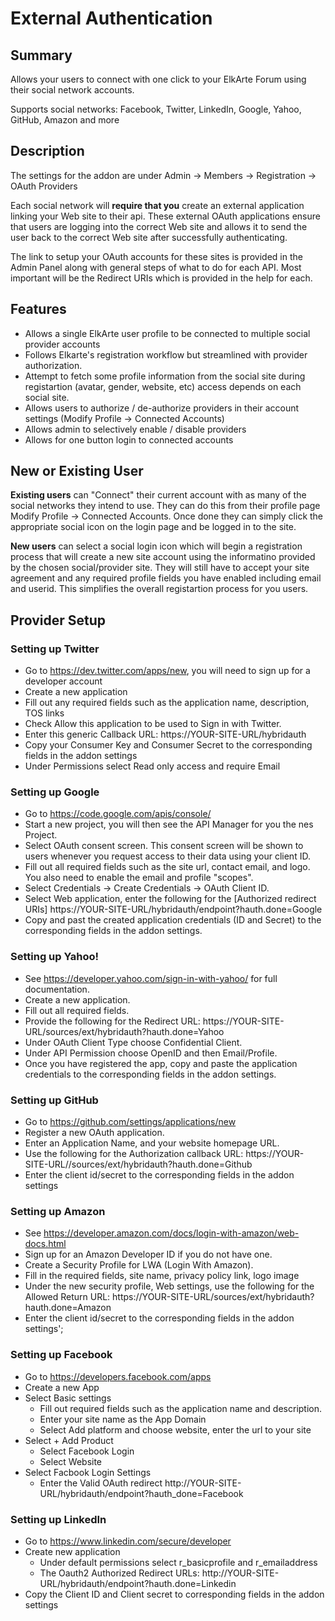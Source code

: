 # External Authentication

## Summary
Allows your users to connect with one click to your ElkArte Forum using their social network accounts.

Supports social networks: Facebook, Twitter, LinkedIn, Google, Yahoo, GitHub, Amazon and more

## Description
The settings for the addon are under Admin -> Members -> Registration -> OAuth Providers

Each social network will **require that you** create an external application linking your Web site to their api. These external OAuth applications ensure that users are logging into the correct Web site and allows it to send the user back to the correct Web site after successfully authenticating.

The link to setup your OAuth accounts for these sites is provided in the Admin Panel along with general steps of what to do for each API.  Most important will be the Redirect URIs which is provided in the help for each.

## Features

* Allows a single ElkArte user profile to be connected to multiple social provider accounts
* Follows Elkarte's registration workflow but streamlined with provider authorization.
* Attempt to fetch some profile information from the social site during registartion (avatar, gender, website, etc) access depends on each social site.
* Allows users to authorize / de-authorize providers in their account settings (Modify Profile -> Connected Accounts)
* Allows admin to selectively enable / disable providers
* Allows for one button login to connected accounts

## New or Existing User
**Existing users** can "Connect" their current account with as many of the social networks they intend to use.  They can do this from their profile page Modify Profile -> Connected Accounts. Once done they can simply click the appropriate social icon on the login page and be logged in to the site.

**New users** can select a social login icon which will begin a registration process that will create a new site account using the informatino provided by the chosen social/provider site.  They will still have to accept your site agreement and any required profile fields you have enabled including email and userid.  This simplifies the overall registartion process for you users.

## Provider Setup

### Setting up Twitter

* Go to https://dev.twitter.com/apps/new, you will need to sign up for a developer account
* Create a new application
* Fill out any required fields such as the application name, description, TOS links
* Check Allow this application to be used to Sign in with Twitter.
* Enter this generic Callback URL: https://YOUR-SITE-URL/hybridauth
* Copy your Consumer Key and Consumer Secret to the corresponding fields in the addon settings
* Under Permissions select Read only access and require Email

### Setting up Google

* Go to https://code.google.com/apis/console/
* Start a new project, you will then see the API Manager for you the nes Project. 
* Select OAuth consent screen.  This consent screen will be shown to users whenever you request access to their data using your client ID. 
* Fill out all required fields such as the site url, contact email, and logo.  You also need to enable the email and profile "scopes".
* Select Credentials -> Create Credentials -> OAuth Client ID. 
* Select Web application, enter the following for the [Authorized redirect URIs] https://YOUR-SITE-URL/hybridauth/endpoint?hauth.done=Google
* Copy and past the created application credentials (ID and Secret) to the corresponding fields in the addon settings.

### Setting up Yahoo!

* See https://developer.yahoo.com/sign-in-with-yahoo/ for full documentation.
* Create a new application. 
* Fill out all required fields.  
* Provide the following for the Redirect URL: https://YOUR-SITE-URL/sources/ext/hybridauth?hauth.done=Yahoo
* Under OAuth Client Type choose Confidential Client.  
* Under API Permission choose OpenID and then Email/Profile.
* Once you have registered the app, copy and paste the application credentials to the corresponding fields in the addon settings.

### Setting up GitHub

* Go to https://github.com/settings/applications/new
* Register a new OAuth application. 
* Enter an Application Name, and your website homepage URL. 
* Use the following for the Authorization callback URL: https://YOUR-SITE-URL//sources/ext/hybridauth?hauth.done=Github 
* Enter the client id/secret to the corresponding fields in the addon settings

### Setting up Amazon

* See https://developer.amazon.com/docs/login-with-amazon/web-docs.html
* Sign up for an Amazon Developer ID if you do not have one.
* Create a Security Profile for LWA (Login With Amazon).
* Fill in the required fields, site name, privacy policy link, logo image
* Under the new security profile, Web settings, use the following for the Allowed Return URL: https://YOUR-SITE-URL/sources/ext/hybridauth?hauth.done=Amazon 
* Enter the client id/secret to the corresponding fields in the addon settings';

### Setting up Facebook

* Go to https://developers.facebook.com/apps
* Create a new App
* Select Basic settings
    * Fill out required fields such as the application name and description.
    * Enter your site name as the App Domain
    * Select Add platform and choose website, enter the url to your site
* Select + Add Product
    * Select Facebook Login
    * Select Website
* Select Facbook Login Settings
    * Enter the Valid OAuth redirect http://YOUR-SITE-URL/hybridauth/endpoint?hauth_done=Facebook
	
### Setting up LinkedIn

* Go to https://www.linkedin.com/secure/developer
* Create new application
    * Under default permissions select r_basicprofile and r_emailaddress
    * The Oauth2 Authorized Redirect URLs: http://YOUR-SITE-URL/hybridauth/endpoint?hauth.done=Linkedin
* Copy the Client ID and Client secret to corresponding fields in the addon settings
